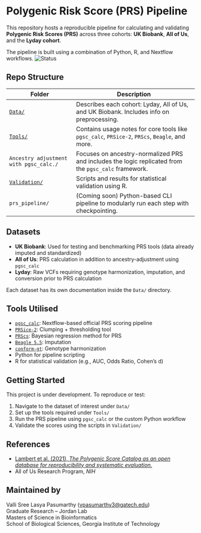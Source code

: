 # Polygenic Risk Score (PRS) Pipeline

This repository hosts a reproducible pipeline for calculating and validating **Polygenic Risk Scores (PRS)** across three cohorts: **UK Biobank**, **All of Us**, and the **Lyday cohort**.

The pipeline is built using a combination of Python, R, and Nextflow workflows.
![Status](https://img.shields.io/badge/Status-in%20progress-yellow)

## Repo Structure

| Folder | Description |
|--------|-------------|
| [`Data/`](./Data/) | Describes each cohort: Lyday, All of Us, and UK Biobank. Includes info on preprocessing. |
| [`Tools/`](./Tools/) | Contains usage notes for core tools like `pgsc_calc`, `PRSice-2`, `PRScs`, `Beagle`, and more. |
| `Ancestry adjustment with pgsc_calc./` | Focuses on ancestry-normalized PRS and includes the logic replicated from the `pgsc_calc` framework. |
| [`Validation/`](./Validation/) | Scripts and results for statistical validation using R. |
| `prs_pipeline/` | (Coming soon) Python-based CLI pipeline to modularly run each step with checkpointing. |

## Datasets

- **UK Biobank**: Used for testing and benchmarking PRS tools (data already imputed and standardized)
- **All of Us**: PRS calculation in addition to ancestry-adjustment using `pgsc_calc`
- **Lyday**: Raw VCFs requiring genotype harmonization, imputation, and conversion prior to PRS calculation

Each dataset has its own documentation inside the `Data/` directory.


## Tools Utilised

- [`pgsc_calc`](https://www.pgscatalog.org/): Nextflow-based official PRS scoring pipeline
- [`PRSice-2`](https://choishingwan.github.io/PRSice/): Clumping + thresholding tool
- [`PRScs`](https://github.com/getian107/PRScs): Bayesian regression method for PRS
- [`Beagle 5.5`](https://faculty.washington.edu/browning/beagle/beagle.html): Imputation
- [`conform-gt`](https://faculty.washington.edu/browning/conform-gt.html): Genotype harmonization
- Python for pipeline scripting
- R for statistical validation (e.g., AUC, Odds Ratio, Cohen’s d)


##  Getting Started

This project is under development. To reproduce or test:
1. Navigate to the dataset of interest under `Data/`
2. Set up the tools required under `Tools/`
3. Run the PRS pipeline using `pgsc_calc` or the custom Python workflow
4. Validate the scores using the scripts in `Validation/`



## References

- [Lambert et al. (2021), *The Polygenic Score Catalog as an open database for reproducibility and systematic evaluation.*](https://rdcu.be/em0At)
- All of Us Research Program, *NIH*

## Maintained by

Valli Sree Lasya Pasumarthy (vpasumarthy3@gatech.edu)  
Graduate Research – Jordan Lab  
Masters of Science in Bioinformatics  
School of Biological Sciences, Georgia Institute of Technology

